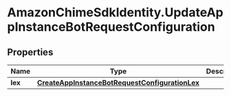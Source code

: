 # AmazonChimeSdkIdentity.UpdateAppInstanceBotRequestConfiguration

## Properties

Name | Type | Description | Notes
------------ | ------------- | ------------- | -------------
**lex** | [**CreateAppInstanceBotRequestConfigurationLex**](CreateAppInstanceBotRequestConfigurationLex.md) |  | 


